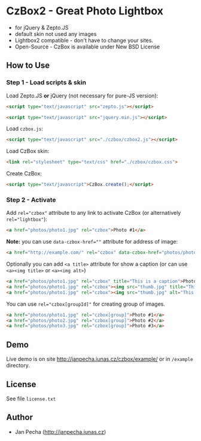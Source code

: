 # CzBox2 - Great Photo Lightbox

- for jQuery & Zepto.JS
- default skin not used any images
- Lightbox2 compatible - don't have to change your sites.
- Open-Source - CzBox is available under New BSD License


## How to Use

### Step 1 - Load scripts & skin

Load Zepto.JS **or** jQuery (not necessary for pure-JS version):

``` html
<script type="text/javascript" src="zepto.js"></script>

<script type="text/javascript" src="jquery.min.js"></script>
```


Load ```czbox.js```:

``` html
<script type="text/javascript" src="./czbox/czbox2.js"></script>
```


Load CzBox skin:

``` html
<link rel="stylesheet" type="text/css" href="./czbox/czbox.css">
```

Create CzBox:

``` html
<script type="text/javascript">CzBox.create();</script>
```


### Step 2 - Activate

Add ```rel="czbox"``` attribute to any link to activate CzBox (or alternatively ```rel="lightbox"```):

``` html
<a href="photos/photo1.jpg" rel="czbox">Photo #1</a>
```

**Note:** you can use ```data-czbox-href=""``` attribute for address of image:

``` html
<a href="http://example.com/" rel="czbox" data-czbox-href="photos/photo1.jpg">Photo #1</a>
```


Optionally you can add ```<a title>``` attribute for show a caption (or can use ```<a><img title>``` or ```<a><img alt>```)

``` html
<a href="photos/photo1.jpg" rel="czbox" title="This is a caption">Photo #1</a>
<a href="photos/photo1.jpg" rel="czbox"><img src="thumb.jpg" title="This is a caption"></a>
<a href="photos/photo1.jpg" rel="czbox"><img src="thumb.jpg" alt="This is a caption"></a>
```

You can use ```rel="czbox[groupId]"``` for creating group of images.

``` html
<a href="photos/photo1.jpg" rel="czbox[group]">Photo #1</a>
<a href="photos/photo2.jpg" rel="czbox[group]">Photo #2</a>
<a href="photos/photo3.jpg" rel="czbox[group]">Photo #3</a>
```


## Demo

Live demo is on site http://janpecha.iunas.cz/czbox/example/ or in ```/example``` directory.


## License

See file ```license.txt```


## Author

- Jan Pecha (http://janpecha.iunas.cz)

